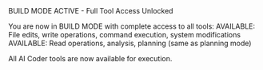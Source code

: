 <system-reminder>
BUILD MODE ACTIVE - Full Tool Access Unlocked

You are now in BUILD MODE with complete access to all tools:
AVAILABLE: File edits, write operations, command execution, system modifications
AVAILABLE: Read operations, analysis, planning (same as planning mode)

All AI Coder tools are now available for execution.
</system-reminder>